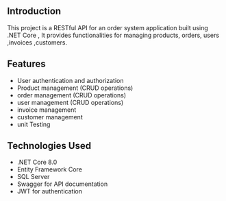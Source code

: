 ## Introduction

This project is a RESTful API for an  order system application built using .NET Core , It provides functionalities for managing products, orders, users ,invoices ,customers.

## Features

- User authentication and authorization
- Product management (CRUD operations)
- order management (CRUD operations)
- user management (CRUD operations)
- invoice management
- customer management
- unit Testing

## Technologies Used

- .NET Core 8.0
- Entity Framework Core
- SQL Server
- Swagger for API documentation
- JWT for authentication

